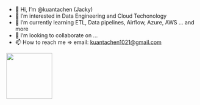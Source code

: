 - 👋 Hi, I’m @kuantachen (Jacky)
- 👀 I’m interested in Data Engineering and Cloud Techonology
- 🌱 I’m currently learning ETL, Data pipelines, Airflow, Azure, AWS ... and more
- 💞️ I’m looking to collaborate on ...
- 📫 How to reach me => email: kuantachen1021@gmail.com

<img src="[https://i.imgur.com/ZWnhY9T.png](https://www.credly.com/badges/0373d6d0-1249-4bb4-8d00-5a4d1045d999/public_url)" width="120" height="120">

<!---
kuantachen/kuantachen is a ✨ special ✨ repository because its `README.md` (this file) appears on your GitHub profile.
You can click the Preview link to take a look at your changes.
--->
